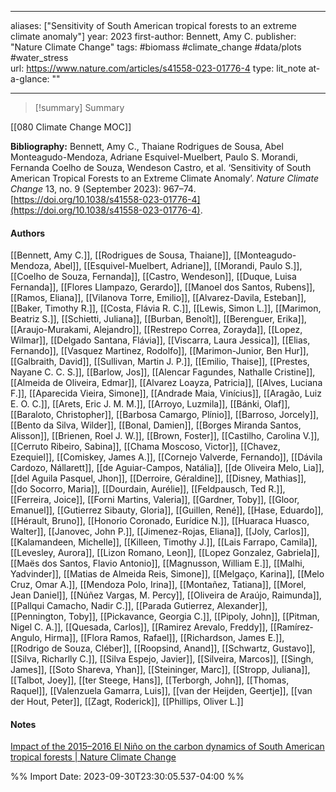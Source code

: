   
---
aliases: ["Sensitivity of South American tropical forests to an extreme climate anomaly"] 
year: 2023 
first-author: Bennett, Amy C.
publisher: "Nature Climate Change" 
tags:   #biomass      #climate_change      #data/plots      #water_stress   
url: https://www.nature.com/articles/s41558-023-01776-4 
type: lit_note
at-a-glance: ""

--- 

>[!summary] Summary
> 

[[080 Climate Change MOC]]  

**Bibliography:** Bennett, Amy C., Thaiane Rodrigues de Sousa, Abel Monteagudo-Mendoza, Adriane Esquivel-Muelbert, Paulo S. Morandi, Fernanda Coelho de Souza, Wendeson Castro, et al. ‘Sensitivity of South American Tropical Forests to an Extreme Climate Anomaly’. _Nature Climate Change_ 13, no. 9 (September 2023): 967–74. [https://doi.org/10.1038/s41558-023-01776-4](https://doi.org/10.1038/s41558-023-01776-4). 
#### Authors
[[Bennett, Amy C.]], [[Rodrigues de Sousa, Thaiane]], [[Monteagudo-Mendoza, Abel]], [[Esquivel-Muelbert, Adriane]], [[Morandi, Paulo S.]], [[Coelho de Souza, Fernanda]], [[Castro, Wendeson]], [[Duque, Luisa Fernanda]], [[Flores Llampazo, Gerardo]], [[Manoel dos Santos, Rubens]], [[Ramos, Eliana]], [[Vilanova Torre, Emilio]], [[Alvarez-Davila, Esteban]], [[Baker, Timothy R.]], [[Costa, Flávia R. C.]], [[Lewis, Simon L.]], [[Marimon, Beatriz S.]], [[Schietti, Juliana]], [[Burban, Benoît]], [[Berenguer, Erika]], [[Araujo-Murakami, Alejandro]], [[Restrepo Correa, Zorayda]], [[Lopez, Wilmar]], [[Delgado Santana, Flávia]], [[Viscarra, Laura Jessica]], [[Elias, Fernando]], [[Vasquez Martinez, Rodolfo]], [[Marimon-Junior, Ben Hur]], [[Galbraith, David]], [[Sullivan, Martin J. P.]], [[Emilio, Thaise]], [[Prestes, Nayane C. C. S.]], [[Barlow, Jos]], [[Alencar Fagundes, Nathalle Cristine]], [[Almeida de Oliveira, Edmar]], [[Alvarez Loayza, Patricia]], [[Alves, Luciana F.]], [[Aparecida Vieira, Simone]], [[Andrade Maia, Vinícius]], [[Aragão, Luiz E. O. C.]], [[Arets, Eric J. M. M.]], [[Arroyo, Luzmila]], [[Bánki, Olaf]], [[Baraloto, Christopher]], [[Barbosa Camargo, Plínio]], [[Barroso, Jorcely]], [[Bento da Silva, Wilder]], [[Bonal, Damien]], [[Borges Miranda Santos, Alisson]], [[Brienen, Roel J. W.]], [[Brown, Foster]], [[Castilho, Carolina V.]], [[Cerruto Ribeiro, Sabina]], [[Chama Moscoso, Victor]], [[Chavez, Ezequiel]], [[Comiskey, James A.]], [[Cornejo Valverde, Fernando]], [[Dávila Cardozo, Nállarett]], [[de Aguiar-Campos, Natália]], [[de Oliveira Melo, Lia]], [[del Aguila Pasquel, Jhon]], [[Derroire, Géraldine]], [[Disney, Mathias]], [[do Socorro, Maria]], [[Dourdain, Aurélie]], [[Feldpausch, Ted R.]], [[Ferreira, Joice]], [[Forni Martins, Valeria]], [[Gardner, Toby]], [[Gloor, Emanuel]], [[Gutierrez Sibauty, Gloria]], [[Guillen, René]], [[Hase, Eduardo]], [[Hérault, Bruno]], [[Honorio Coronado, Eurídice N.]], [[Huaraca Huasco, Walter]], [[Janovec, John P.]], [[Jimenez-Rojas, Eliana]], [[Joly, Carlos]], [[Kalamandeen, Michelle]], [[Killeen, Timothy J.]], [[Lais Farrapo, Camila]], [[Levesley, Aurora]], [[Lizon Romano, Leon]], [[Lopez Gonzalez, Gabriela]], [[Maës dos Santos, Flavio Antonio]], [[Magnusson, William E.]], [[Malhi, Yadvinder]], [[Matias de Almeida Reis, Simone]], [[Melgaço, Karina]], [[Melo Cruz, Omar A.]], [[Mendoza Polo, Irina]], [[Montañez, Tatiana]], [[Morel, Jean Daniel]], [[Núñez Vargas, M. Percy]], [[Oliveira de Araújo, Raimunda]], [[Pallqui Camacho, Nadir C.]], [[Parada Gutierrez, Alexander]], [[Pennington, Toby]], [[Pickavance, Georgia C.]], [[Pipoly, John]], [[Pitman, Nigel C. A.]], [[Quesada, Carlos]], [[Ramirez Arevalo, Freddy]], [[Ramírez‐Angulo, Hirma]], [[Flora Ramos, Rafael]], [[Richardson, James E.]], [[Rodrigo de Souza, Cléber]], [[Roopsind, Anand]], [[Schwartz, Gustavo]], [[Silva, Richarlly C.]], [[Silva Espejo, Javier]], [[Silveira, Marcos]], [[Singh, James]], [[Soto Shareva, Yhan]], [[Steininger, Marc]], [[Stropp, Juliana]], [[Talbot, Joey]], [[ter Steege, Hans]], [[Terborgh, John]], [[Thomas, Raquel]], [[Valenzuela Gamarra, Luis]], [[van der Heijden, Geertje]], [[van der Hout, Peter]], [[Zagt, Roderick]], [[Phillips, Oliver L.]]

#### Notes

[Impact of the 2015–2016 El Niño on the carbon dynamics of South American tropical forests | Nature Climate Change](https://www.nature.com/articles/s41558-023-01777-3)


%% Import Date: 2023-09-30T23:30:05.537-04:00 %%
